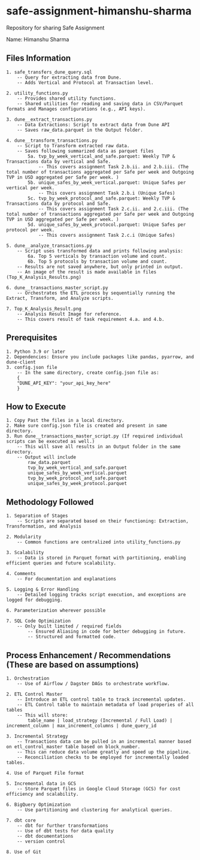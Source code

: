 # safe-assignment-himanshu-sharma
Repository for sharing Safe Assignment

Name: Himanshu Sharma

## Files Information
	1. safe_transfers_dune_query.sql 
		-- Query for extracting data from Dune.
		-- Adds Vertical and Protocol at Transaction level.

	2. utility_functions.py
		-- Provides shared utility functions.
		-- Shared utilities for reading and saving data in CSV/Parquet formats and Manages configurations (e.g., API keys).

	3. dune__extract_transactions.py
		-- Data Extractions: Script to extract data from Dune API 
		-- Saves raw_data.parquet in the Output folder.

	4. dune__transform_transactions.py
		-- Script to Transform extracted raw data.
		-- Saves following summarized data as parquet files
			5a. tvp_by_week_vertical_and_safe.parquet: Weekly TVP & Transactions data by vertical and Safe.
   				-- This covers assignment Task 2.b.ii. and 2.b.iii. (The total number of transactions aggregated per Safe per week and Outgoing TVP in USD aggregated per Safe per week. )
			5b. unique_safes_by_week_vertical.parquet: Unique Safes per vertical per week.
   				-- This covers assignment Task 2.b.i (Unique Safes)
			5c. tvp_by_week_protocol_and_safe.parquet: Weekly TVP & Transactions data by protocol and Safe.
   				-- This covers assignment Task 2.c.ii. and 2.c.iii. (The total number of transactions aggregated per Safe per week and Outgoing TVP in USD aggregated per Safe per week. )
			5d. unique_safes_by_week_protocol.parquet: Unique Safes per protocol per week.
   				-- This covers assignment Task 2.c.i (Unique Safes)

	5. dune__analyze_transactions.py
		-- Script uses transformed data and prints following analysis:
			6a. Top 5 verticals by transaction volume and count.
			6b. Top 5 protocols by transaction volume and count.
		-- Results are not saved anywhere, but only printed in output.
		-- An image of the result is made available in files (Top_K_Analysis_Results.png)

	6. dune__transactions_master_script.py
		-- Orchestrates the ETL process by sequentially running the Extract, Transform, and Analyze scripts.

	7. Top_K_Analysis_Result.png 
		-- Analysis Result Image for reference.
  		-- This covers result of task requirement 4.a. and 4.b.


## Prerequisites
	1. Python 3.9 or later
	2. Dependencies: Ensure you include packages like pandas, pyarrow, and dune-client
	3. config.json file
		-- In the same directory, create config.json file as:
		{
    	"DUNE_API_KEY": "your_api_key_here"
		}


## How to Execute
	1. Copy Past the files in a local directory.
	2. Make sure config.json file is created and present in same directory.
	3. Run dune__transactions_master_script.py (If required individual scripts can be executed as well.)
		-- This will save all results in an Output folder in the same directory.
		-- Output will include 
			raw_data.parquet
			tvp_by_week_vertical_and_safe.parquet
			unique_safes_by_week_vertical.parquet
			tvp_by_week_protocol_and_safe.parquet
			unique_safes_by_week_protocol.parquet


## Methodology Followed
	1. Separation of Stages
		-- Scripts are separated based on their functioning: Extraction, Transformation, and Analysis

	2. Modularity
		-- Common functions are centralized into utility_functions.py

	3. Scalability
		-- Data is stored in Parquet format with partitioning, enabling efficient queries and future scalability.

	4. Comments
		-- For documentation and explanations

	5. Logging & Error Handling
		-- Detailed logging tracks script execution, and exceptions are logged for debugging.

	6. Parameterization wherever possible 

 	7. SQL Code Optimization
  		-- Only built limited / required fields
    		-- Ensured Aliasing in code for better debugging in future.
      		-- Structured and formatted code.


## Process Enhancement / Recommendations (These are based on assumptions)
	1. Orchestration
		-- Use of Airflow / Dagster DAGs to orchestrate workflow.

	2. ETL Control Master
		-- Introduce an ETL control table to track incremental updates.
		-- ETL Control table to maintain metadata of load properies of all tables
		-- This will store:
			table_name | load_strategy (Incremental / Full Load) | increment_column | max_increment_columns | dune_query_id

	3. Incremental Strategy
		-- Transactions data can be pulled in an incremental manner based on etl_control_master table based on block_number.
		-- This can reduce data volume greatly and speed up the pipeline.
		-- Reconciliation checks to be employed for incrementally loaded tables.

	4. Use of Parquet File format

	5. Incremental data in GCS
		-- Store Parquet files in Google Cloud Storage (GCS) for cost efficiency and scalability.

	6. BigQuery Optimization
		-- Use partitioning and clustering for analytical queries.

	7. dbt core
		-- dbt for further transformations
		-- Use of dbt tests for data quality
		-- dbt documentations
		-- version control

	8. Use of Git
